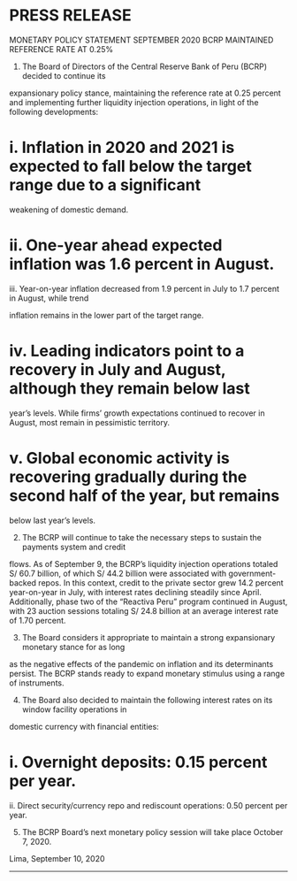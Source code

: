# PRESS RELEASE

 MONETARY POLICY STATEMENT SEPTEMBER 2020
 BCRP MAINTAINED REFERENCE RATE AT 0.25%

1. The Board of Directors of the Central Reserve Bank of Peru (BCRP) decided to continue its

expansionary policy stance, maintaining the reference rate at 0.25 percent and implementing
further liquidity injection operations, in light of the following developments:

# i. Inflation in 2020 and 2021 is expected to fall below the target range due to a significant

weakening of domestic demand.

# ii. One-year ahead expected inflation was 1.6 percent in August.
 iii. Year-on-year inflation decreased from 1.9 percent in July to 1.7 percent in August, while trend

inflation remains in the lower part of the target range.

# iv. Leading indicators point to a recovery in July and August, although they remain below last

year’s levels. While firms’ growth expectations continued to recover in August, most remain in
pessimistic territory.

# v. Global economic activity is recovering gradually during the second half of the year, but remains

below last year’s levels.

2. The BCRP will continue to take the necessary steps to sustain the payments system and credit

flows. As of September 9, the BCRP’s liquidity injection operations totaled S/ 60.7 billion, of which
S/ 44.2 billion were associated with government-backed repos. In this context, credit to the private
sector grew 14.2 percent year-on-year in July, with interest rates declining steadily since April.
Additionally, phase two of the “Reactiva Peru” program continued in August, with 23 auction
sessions totaling S/ 24.8 billion at an average interest rate of 1.70 percent.

3. The Board considers it appropriate to maintain a strong expansionary monetary stance for as long

as the negative effects of the pandemic on inflation and its determinants persist. The BCRP stands
ready to expand monetary stimulus using a range of instruments.

4. The Board also decided to maintain the following interest rates on its window facility operations in

domestic currency with financial entities:

# i. Overnight deposits: 0.15 percent per year.
 ii. Direct security/currency repo and rediscount operations: 0.50 percent per year.

5. The BCRP Board’s next monetary policy session will take place October 7, 2020.

Lima, September 10, 2020


-----

